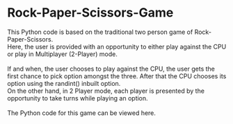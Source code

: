 # Rock-Paper-Scissors-Game
This Python code is based on the traditional two person game of Rock-Paper-Scissors. <br />
Here, the user is provided with an opportunity to either play against the CPU or play in Multiplayer (2-Player) mode. <br /> <br />
If and when, the user chooses to play against the CPU, the user gets the first chance to pick option amongst the three. 
After that the CPU chooses its option using the randint() inbuilt option. 
<br /> 
On the other hand, in 2 Player mode, each player is presented by the opportunity to take turns while playing an option.
<br /> <br />
The Python code for this game can be viewed here.
